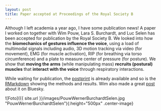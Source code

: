 ```yaml
---
layout: post
title: Paper accepted at Proceedings of the Royal Society B
---
```

Although I left academia a year ago, I have some publication news!
A paper I worked on together with Wim Pouw, Lara S. Burchardt, and Luc Selen has been accepted for publication by the Royal Society B.
We looked into how the **biomechanics of gestures influence the voice**, using a load of multimodal signals including audio, 3D motion tracking via video (for movement), EMG (for muscle activation), RIP (for breathing via torso circumference) and a plate to measure center of pressure (for posture).
We show that **moving the arms** (while manipulating mass) **recruits (postural) muscles** that **interact with the voice** through respiratory interactions.

While waiting for publication, the [postprint](https://wimpouw.com/files/Pouwetalkinetics.pdf) is already available and so is the [RMarkdown](https://wimpouw.github.io/kineticsvoice/) showing the methods and results.
Wim also made a great [post](https://bsky.app/profile/wimpouw.bsky.social/post/3ll6t7kazbk2j) about it on Bluesky.

![Foto]({{ site.url }}/images/PouwWernerBurchardtSelen.jpg "PouwWernerBurchardtSelen"){:height="500px" .center-image} 
